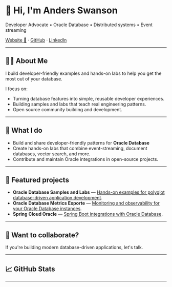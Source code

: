 # 👋 Hi, I'm Anders Swanson
Developer Advocate • Oracle Database • Distributed systems • Event streaming

[Website 🔗](https://andersswanson.dev/) · [GitHub](https://github.com/anders-swanson) · [LinkedIn](https://www.linkedin.com/in/anders-swanson)  

---

## 👨‍💻 About Me


I build developer-friendly examples and hands-on labs to help you get the most out of your database.

I focus on:
- Turning database features into simple, reusable developer experiences.
- Building samples and labs that teach real engineering patterns.
- Open source community building and development.

---

## 🚀 What I do
- Build and share developer-friendly patterns for **Oracle Database**
- Create hands-on labs that combine event-streaming, document databases, vector search, and more.
- Contribute and maintain Oracle integrations in open-source projects.

---

## 🔭 Featured projects
- **Oracle Database Samples and Labs** — [Hands-on examples for polyglot database-driven application development](https://github.com/anders-swanson/oracle-database-code-samples).
- **Oracle Database Metrics Exporte** — [Monitoring and observability for your Oracle Database instances](github.com/oracle/oracle-db-appdev-monitoring).  
- **Spring Cloud Oracle** — [Spring Boot integrations with Oracle Database](https://github.com/oracle/spring-cloud-oracle).

---

## 🙋 Want to collaborate?

If you're building modern database-driven applications, let's talk.

---

## 📈 GitHub Stats
<!--
Add GitHub README stats widgets by uncommenting the lines below and replacing `anders-swanson` with your GitHub username.
These are popular community-provided widgets — add them if you like the look.
-->
<!--
![Anders' GitHub stats](https://github-readme-stats.vercel.app/api?username=anders-swanson&show_icons=true&count_private=true&theme=radical)
![Top Langs](https://github-readme-stats.vercel.app/api/top-langs/?username=anders-swanson&layout=compact)
-->

---

